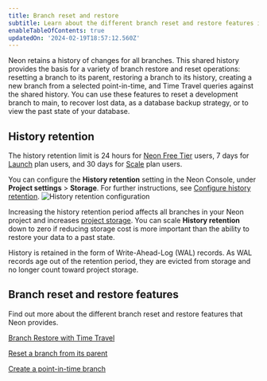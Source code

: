 ```yaml
---
title: Branch reset and restore
subtitle: Learn about the different branch reset and restore features in Neon
enableTableOfContents: true
updatedOn: '2024-02-19T18:57:12.560Z'
---
```


Neon retains a history of changes for all branches. This shared history provides the basis for a variety of branch restore and reset operations: resetting a branch to its parent, restoring a branch to its history, creating a new branch from a selected point-in-time, and Time Travel queries against the shared history. You can use these features to reset a development branch to main, to recover lost data, as a database backup strategy, or to view the past state of your database.

## History retention

The history retention limit is 24 hours for [Neon Free Tier](/docs/introduction/plans#free-tier) users, 7 days for [Launch](/docs/introduction/plans#launch) plan users, and 30 days for [Scale](/docs/introduction/plans#scale) plan users.

You can configure the **History retention** setting in the Neon Console, under **Project settings** > **Storage**. For further instructions, see [Configure history retention](/docs/manage/projects#configure-history-retention).
![History retention configuration](/docs/relnotes/history_retention.png)

Increasing the history retention period affects all branches in your Neon project and increases [project storage](/docs/introduction/usage-metrics#storage). You can scale **History retention** down to zero if reducing storage cost is more important than the ability to restore your data to a past state.

History is retained in the form of Write-Ahead-Log (WAL) records. As WAL records age out of the retention period, they are evicted from storage and no longer count toward project storage.

## Branch reset and restore features

Find out more about the different branch reset and restore features that Neon provides.

<DetailIconCards>

<a href="/docs/guides/branch-restore" description="Learn how to restore a branch to its history with Time Travel assist" icon="split-branch">Branch Restore with Time Travel</a>

<a href="/docs/manage/branches#reset-a-branch-from-parent" description="Learn how to restore a branch to its history with Time Travel assist" icon="split-branch">Reset a branch from its parent</a>

<a href="/docs/guides/branching-pitr" description="Create a new point-in-time branch from timestamp or LSN" icon="split-branch">Create a point-in-time branch</a>

</DetailIconCards>
